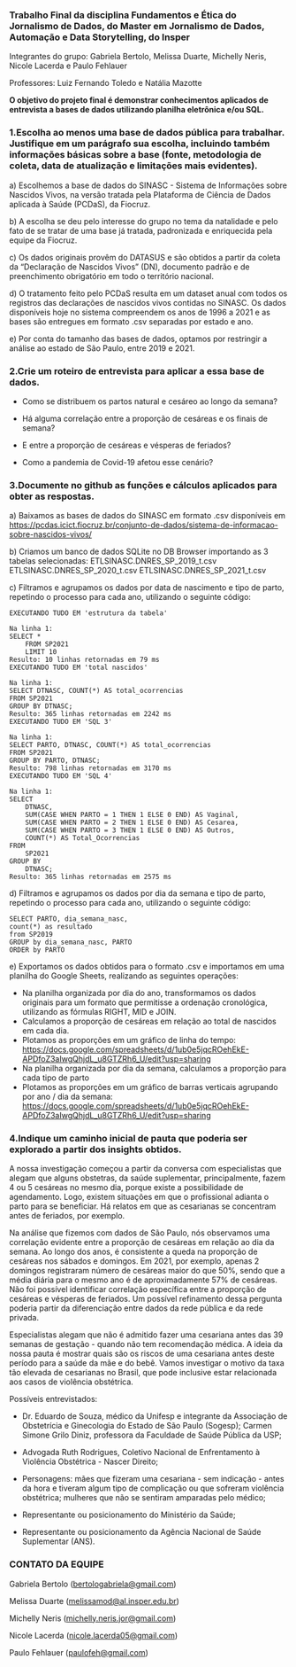 ### Trabalho Final da disciplina Fundamentos e Ética do Jornalismo de Dados, do Master em Jornalismo de Dados, Automação e Data Storytelling, do Insper

Integrantes do grupo: Gabriela Bertolo, Melissa Duarte, Michelly Neris, Nicole Lacerda e Paulo Fehlauer

Professores: Luiz Fernando Toledo e Natália Mazotte

**O objetivo do projeto final é demonstrar conhecimentos aplicados de entrevista a bases de dados utilizando planilha eletrônica e/ou SQL.** 


### 1.Escolha ao menos uma base de dados pública para trabalhar. Justifique em um parágrafo sua escolha, incluindo também informações básicas sobre a base (fonte, metodologia de coleta, data de atualização e limitações mais evidentes).

a) Escolhemos a base de dados do SINASC - Sistema de Informações sobre Nascidos Vivos, na versão tratada pela Plataforma de Ciência de Dados aplicada à Saúde (PCDaS), da Fiocruz. 

b) A escolha se deu pelo interesse do grupo no tema da natalidade e pelo fato de se tratar de uma base já tratada, padronizada e enriquecida pela equipe da Fiocruz.

c) Os dados originais provêm do DATASUS e são obtidos a partir da coleta da “Declaração de Nascidos Vivos” (DN), documento padrão e de preenchimento obrigatório em todo o território nacional.

d) O tratamento feito pelo PCDaS resulta em um dataset anual com todos os registros das declarações de nascidos vivos contidas no SINASC. Os dados disponíveis hoje no sistema compreendem os anos de 1996 a 2021 e as bases são entregues em formato .csv separadas por estado e ano. 

e) Por conta do tamanho das bases de dados, optamos por restringir a análise ao estado de São Paulo, entre 2019 e 2021.


### 2.Crie um roteiro de entrevista para aplicar a essa base de dados.

- Como se distribuem os partos natural e cesáreo ao longo da semana?

- Há alguma correlação entre a proporção de cesáreas e os finais de semana?

- E entre a proporção de cesáreas e vésperas de feriados?

- Como a pandemia de Covid-19 afetou esse cenário?


### 3.Documente no github as funções e cálculos aplicados para obter as respostas.

a) Baixamos as bases de dados do SINASC em formato .csv disponíveis em https://pcdas.icict.fiocruz.br/conjunto-de-dados/sistema-de-informacao-sobre-nascidos-vivos/

b) Criamos um banco de dados SQLite no DB Browser importando as 3 tabelas selecionadas:
ETLSINASC.DNRES_SP_2019_t.csv
ETLSINASC.DNRES_SP_2020_t.csv
ETLSINASC.DNRES_SP_2021_t.csv

c) Filtramos e agrupamos os dados por data de nascimento e tipo de parto, repetindo o processo para cada ano, utilizando o seguinte código:

```
EXECUTANDO TUDO EM 'estrutura da tabela'

Na linha 1:
SELECT * 
	FROM SP2021
	LIMIT 10
Resulto: 10 linhas retornadas em 79 ms
EXECUTANDO TUDO EM 'total nascidos'

Na linha 1:
SELECT DTNASC, COUNT(*) AS total_ocorrencias
FROM SP2021
GROUP BY DTNASC;
Resulto: 365 linhas retornadas em 2242 ms
EXECUTANDO TUDO EM 'SQL 3'

Na linha 1:
SELECT PARTO, DTNASC, COUNT(*) AS total_ocorrencias
FROM SP2021
GROUP BY PARTO, DTNASC;
Resulto: 798 linhas retornadas em 3170 ms
EXECUTANDO TUDO EM 'SQL 4'

Na linha 1:
SELECT 
    DTNASC,
    SUM(CASE WHEN PARTO = 1 THEN 1 ELSE 0 END) AS Vaginal,
    SUM(CASE WHEN PARTO = 2 THEN 1 ELSE 0 END) AS Cesarea,
    SUM(CASE WHEN PARTO = 3 THEN 1 ELSE 0 END) AS Outros,
    COUNT(*) AS Total_Ocorrencias
FROM 
    SP2021
GROUP BY 
    DTNASC;
Resulto: 365 linhas retornadas em 2575 ms
```
d) Filtramos e agrupamos os dados por dia da semana e tipo de parto, repetindo o processo para cada ano, utilizando o seguinte código:

```
SELECT PARTO, dia_semana_nasc,
count(*) as resultado
from SP2019
GROUP by dia_semana_nasc, PARTO
ORDER by PARTO
```

e) Exportamos os dados obtidos para o formato .csv e importamos em uma planilha do Google Sheets, realizando as seguintes operações:
- Na planilha organizada por dia do ano, transformamos os dados originais para um formato que permitisse a ordenação cronológica, utilizando as fórmulas RIGHT, MID e JOIN.
- Calculamos a proporção de cesáreas em relação ao total de nascidos em cada dia.
- Plotamos as proporções em um gráfico de linha do tempo: https://docs.google.com/spreadsheets/d/1ub0e5jqcROehEkE-APDfoZ3aIwgQhjdL_u8GTZRh6_U/edit?usp=sharing
- Na planilha organizada por dia da semana, calculamos a proporção para cada tipo de parto
- Plotamos as proporções em um gráfico de barras verticais agrupando por ano / dia da semana: https://docs.google.com/spreadsheets/d/1ub0e5jqcROehEkE-APDfoZ3aIwgQhjdL_u8GTZRh6_U/edit?usp=sharing


### 4.Indique um caminho inicial de pauta que poderia ser explorado a partir dos insights obtidos.

A nossa investigação começou a partir da conversa com especialistas que alegam que alguns obstetras, da saúde suplementar, principalmente, fazem 4 ou 5 cesáreas no mesmo dia, porque existe a possibilidade de agendamento. Logo, existem situações em que o profissional adianta o parto para se beneficiar. Há relatos em que as cesarianas se concentram antes de feriados, por exemplo. 

Na análise que fizemos com dados de São Paulo, nós observamos uma correlação evidente entre a proporção de cesáreas em relação ao dia da semana. Ao longo dos anos, é consistente a queda na proporção de cesáreas nos sábados e domingos. Em 2021, por exemplo, apenas 2 domingos registraram número de cesáreas maior do que 50%, sendo que a média diária para o mesmo ano é de aproximadamente 57% de cesáreas. Não foi possível identificar correlação específica entre a proporção de cesáreas e vésperas de feriados. Um possível refinamento dessa pergunta poderia partir da diferenciação entre dados da rede pública e da rede privada.

Especialistas alegam que não é admitido fazer uma cesariana antes das 39 semanas de gestação - quando não tem recomendação médica. A ideia da nossa pauta é mostrar quais são os riscos de uma cesariana antes deste período para a saúde da mãe e do bebê. Vamos investigar o motivo da taxa tão elevada de cesarianas no Brasil, que pode inclusive estar relacionada aos casos de violência obstétrica. 

Possíveis entrevistados: 

- Dr. Eduardo de Souza, médico da Unifesp e integrante da Associação de Obstetrícia e Ginecologia do Estado de São Paulo (Sogesp);
Carmen Simone Grilo Diniz, professora da Faculdade de Saúde Pública da USP;

- Advogada Ruth Rodrigues, Coletivo Nacional de Enfrentamento à Violência Obstétrica - Nascer Direito;

- Personagens: mães que fizeram uma cesariana - sem indicação - antes da hora e tiveram algum tipo de complicação ou que sofreram violência obstétrica; mulheres que não se sentiram amparadas pelo médico;

- Representante ou posicionamento do Ministério da Saúde;

- Representante ou posicionamento da Agência Nacional de Saúde Suplementar (ANS).



### CONTATO DA EQUIPE

Gabriela Bertolo (bertologabriela@gmail.com)

Melissa Duarte (melissamod@al.insper.edu.br)

Michelly Neris (michelly.neris.jor@gmail.com)

Nicole Lacerda (nicole.lacerda05@gmail.com)

Paulo Fehlauer (paulofeh@gmail.com)

